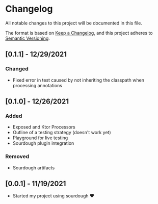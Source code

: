 # Changelog
All notable changes to this project will be documented in this file.

The format is based on [Keep a Changelog](https://keepachangelog.com/en/1.0.0/),
and this project adheres to [Semantic Versioning](https://semver.org/spec/v2.0.0.html).

## [0.1.1] - 12/29/2021
### Changed
- Fixed error in test caused by not inheriting the classpath when processing annotations

## [0.1.0] - 12/26/2021
### Added
- Exposed and Ktor Processors
- Outline of a testing strategy (doesn't work yet)
- Playground for live testing
- Sourdough plugin integration
### Removed
- Sourdough artifacts

## [0.0.1] - 11/19/2021

- Started my project using sourdough ❤️
